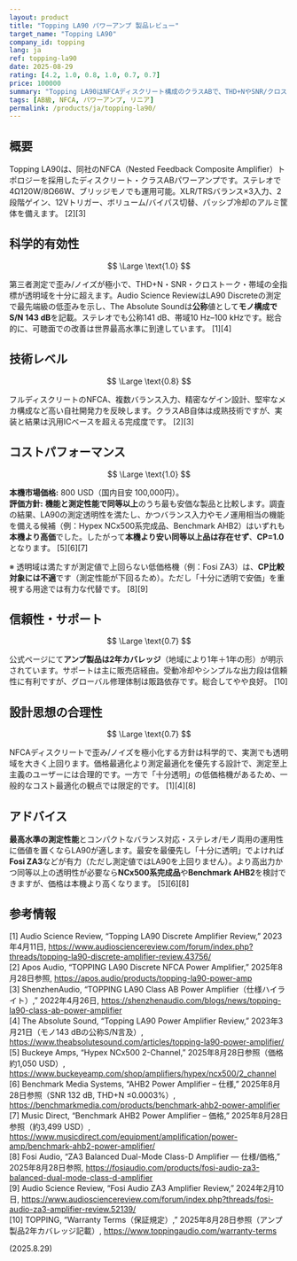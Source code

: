 ```yaml
---
layout: product
title: "Topping LA90 パワーアンプ 製品レビュー"
target_name: "Topping LA90"
company_id: topping
lang: ja
ref: topping-la90
date: 2025-08-29
rating: [4.2, 1.0, 0.8, 1.0, 0.7, 0.7]
price: 100000
summary: "Topping LA90はNFCAディスクリート構成のクラスABで、THD+NやSNR/クロストークが世界最先端級。これらを満たしつつ機能面でも同等以上の製品で本機より安価なものは確認できないためCPは1.0。アンプ製品の公式カバレッジは2年です。"
tags: [AB級, NFCA, パワーアンプ, リニア]
permalink: /products/ja/topping-la90/
---
```

## 概要

Topping LA90は、同社のNFCA（Nested Feedback Composite Amplifier）トポロジーを採用したディスクリート・クラスABパワーアンプです。ステレオで4Ω120W/8Ω66W、ブリッジモノでも運用可能。XLR/TRSバランス×3入力、2段階ゲイン、12Vトリガー、ボリューム/バイパス切替、パッシブ冷却のアルミ筐体を備えます。 [2][3]

## 科学的有効性

$$ \Large \text{1.0} $$

第三者測定で歪み/ノイズが極小で、THD+N・SNR・クロストーク・帯域の全指標が透明域を十分に超えます。Audio Science ReviewはLA90 Discreteの測定で最先端級の低歪みを示し、The Absolute Soundは**公称**値として**モノ構成でS/N 143 dB**を記載。ステレオでも公称141 dB、帯域10 Hz–100 kHzです。総合的に、可聴面での改善は世界最高水準に到達しています。 [1][4]

## 技術レベル

$$ \Large \text{0.8} $$

フルディスクリートのNFCA、複数バランス入力、精密なゲイン設計、堅牢なメカ構成など高い自社開発力を反映します。クラスAB自体は成熟技術ですが、実装と結果は汎用ICベースを超える完成度です。 [2][3]

## コストパフォーマンス

$$ \Large \text{1.0} $$

**本機市場価格:** 800 USD（国内目安 100,000円）。  
**評価方針:** **機能と測定性能で同等以上**のうち最も安価な製品と比較します。調査の結果、LA90の測定透明性を満たし、かつバランス入力やモノ運用相当の機能を備える候補（例：Hypex NCx500系完成品、Benchmark AHB2）はいずれも**本機より高価**でした。したがって**本機より安い同等以上品は存在せず**、**CP=1.0**となります。 [5][6][7]

※ 透明域は満たすが測定値で上回らない低価格機（例：Fosi ZA3）は、**CP比較対象には不適**です（測定性能が下回るため）。ただし「十分に透明で安価」を重視する用途では有力な代替です。 [8][9]

## 信頼性・サポート

$$ \Large \text{0.7} $$

公式ページにて**アンプ製品は2年カバレッジ**（地域により1年＋1年の形）が明示されています。サポートは主に販売店経由。受動冷却やシンプルな出力段は信頼性に有利ですが、グローバル修理体制は販路依存です。総合してやや良好。 [10]

## 設計思想の合理性

$$ \Large \text{0.7} $$

NFCAディスクリートで歪み/ノイズを極小化する方針は科学的で、実測でも透明域を大きく上回ります。価格最適化より測定最適化を優先する設計で、測定至上主義のユーザーには合理的です。一方で「十分透明」の低価格機があるため、一般的なコスト最適化の観点では限定的です。 [1][4][8]

## アドバイス

**最高水準の測定性能**とコンパクトなバランス対応・ステレオ/モノ両用の運用性に価値を置くならLA90が適します。最安を最優先し「十分に透明」でよければ**Fosi ZA3**などが有力（ただし測定値ではLA90を上回りません）。より高出力かつ同等以上の透明性が必要なら**NCx500系完成品**や**Benchmark AHB2**を検討できますが、価格は本機より高くなります。 [5][6][8]

## 参考情報

[1] Audio Science Review, “Topping LA90 Discrete Amplifier Review,” 2023年4月11日, https://www.audiosciencereview.com/forum/index.php?threads/topping-la90-discrete-amplifier-review.43756/  
[2] Apos Audio, “TOPPING LA90 Discrete NFCA Power Amplifier,” 2025年8月28日参照, https://apos.audio/products/topping-la90-power-amp  
[3] ShenzhenAudio, “TOPPING LA90 Class AB Power Amplifier（仕様ハイライト）,” 2022年4月26日, https://shenzhenaudio.com/blogs/news/topping-la90-class-ab-power-amplifier  
[4] The Absolute Sound, “Topping LA90 Power Amplifier Review,” 2023年3月21日（モノ143 dBの公称S/N言及）, https://www.theabsolutesound.com/articles/topping-la90-power-amplifier/  
[5] Buckeye Amps, “Hypex NCx500 2-Channel,” 2025年8月28日参照（価格約1,050 USD）, https://www.buckeyeamp.com/shop/amplifiers/hypex/ncx500/2_channel  
[6] Benchmark Media Systems, “AHB2 Power Amplifier – 仕様,” 2025年8月28日参照（SNR 132 dB, THD+N ≤0.0003%）, https://benchmarkmedia.com/products/benchmark-ahb2-power-amplifier  
[7] Music Direct, “Benchmark AHB2 Power Amplifier – 価格,” 2025年8月28日参照（約3,499 USD）, https://www.musicdirect.com/equipment/amplification/power-amp/benchmark-ahb2-power-amplifier/  
[8] Fosi Audio, “ZA3 Balanced Dual-Mode Class-D Amplifier — 仕様/価格,” 2025年8月28日参照, https://fosiaudio.com/products/fosi-audio-za3-balanced-dual-mode-class-d-amplifier  
[9] Audio Science Review, “Fosi Audio ZA3 Amplifier Review,” 2024年2月10日, https://www.audiosciencereview.com/forum/index.php?threads/fosi-audio-za3-amplifier-review.52139/  
[10] TOPPING, “Warranty Terms（保証規定）,” 2025年8月28日参照（アンプ製品2年カバレッジ記載）, https://www.toppingaudio.com/warranty-terms

(2025.8.29)

